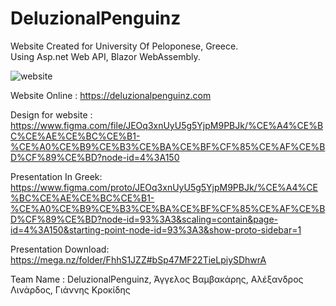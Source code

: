 # DeluzionalPenguinz



Website Created for University Of Peloponese, Greece.                                           
Using Asp.net Web API, Blazor WebAssembly.

![website](https://user-images.githubusercontent.com/63431776/149805726-08674d3f-a401-4c0f-9ad2-e114edb4396a.PNG)

Website Online : https://deluzionalpenguinz.com

Design for website : https://www.figma.com/file/JEOq3xnUyU5g5YjpM9PBJk/%CE%A4%CE%BC%CE%AE%CE%BC%CE%B1-%CE%A0%CE%B9%CE%B3%CE%BA%CE%BF%CF%85%CE%AF%CE%BD%CF%89%CE%BD?node-id=4%3A150

Presentation In Greek:
https://www.figma.com/proto/JEOq3xnUyU5g5YjpM9PBJk/%CE%A4%CE%BC%CE%AE%CE%BC%CE%B1-%CE%A0%CE%B9%CE%B3%CE%BA%CE%BF%CF%85%CE%AF%CE%BD%CF%89%CE%BD?node-id=93%3A3&scaling=contain&page-id=4%3A150&starting-point-node-id=93%3A3&show-proto-sidebar=1

Presentation Download:
https://mega.nz/folder/FhhS1JZZ#bSp47MF22TieLpiySDhwrA

Team Name : DeluzionalPenguinz, Άγγελος Βαμβακάρης, Αλέξανδρος Λινάρδος, Γιάννης Κροκίδης
